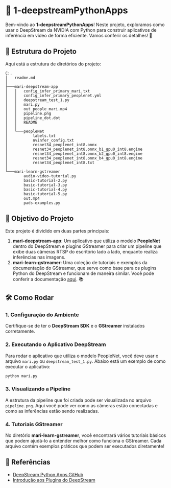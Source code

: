 # 🌟 1-deepstreamPythonApps

Bem-vindo ao **1-deepstreamPythonApps**! Neste projeto, exploramos como usar o DeepStream da NVIDIA com Python para construir aplicativos de inferência em vídeo de forma eficiente. Vamos conferir os detalhes! 🎉

## 📁 Estrutura do Projeto

Aqui está a estrutura de diretórios do projeto:

```
C:.
│   readme.md
│
├───mari-deepstream-app
│   │   config_infer_primary_mari.txt
│   │   config_infer_primary_peoplenet.yml
│   │   deepstream_test_1.py
│   │   mari.py
│   │   out_people_mari.mp4
│   │   pipeline.png
│   │   pipeline_dot.dot
│   │   README
│   │
│   └───peopleNet
│           labels.txt
│           nvinfer_config.txt
│           resnet34_peoplenet_int8.onnx
│           resnet34_peoplenet_int8.onnx_b1_gpu0_int8.engine
│           resnet34_peoplenet_int8.onnx_b2_gpu0_int8.engine
│           resnet34_peoplenet_int8.onnx_b4_gpu0_int8.engine
│           resnet34_peoplenet_int8.txt
│
└───mari-learn-gstreamer
        audio-video-tutorial.py
        basic-tutorial-2.py
        basic-tutorial-3.py
        basic-tutorial-4.py
        basic-tutorial-5.py
        out.mp4
        pads-examples.py
```

## 🎯 Objetivo do Projeto

Este projeto é dividido em duas partes principais:

1. **mari-deepstream-app**: Um aplicativo que utiliza o modelo **PeopleNet** dentro do DeepStream e plugins GStreamer para criar um pipeline que exibe duas câmeras RTSP do escritório lado a lado, enquanto realiza inferências nas imagens.
2. **mari-learn-gstreamer**: Uma coleção de tutoriais e exemplos da documentação do GStreamer, que serve como base para os plugins Python do DeepStream e funcionam de maneira similar. Você pode conferir a documentação [aqui](https://gstreamer.freedesktop.org/documentation/tutorials/basic/index.html?gi-language=python). 📚

## 🛠️ Como Rodar

### 1. **Configuração do Ambiente**

Certifique-se de ter o **DeepStream SDK** e o **GStreamer** instalados corretamente. 

### 2. **Executando o Aplicativo DeepStream**

Para rodar o aplicativo que utiliza o modelo PeopleNet, você deve usar o arquivo `mari.py` ou `deepstream_test_1.py`. Abaixo está um exemplo de como executar o aplicativo:

```bash
python mari.py
```

### 3. **Visualizando a Pipeline**

A estrutura da pipeline que foi criada pode ser visualizada no arquivo `pipeline.png`. Aqui você pode ver como as câmeras estão conectadas e como as inferências estão sendo realizadas.

### 4. **Tutoriais GStreamer**

No diretório **mari-learn-gstreamer**, você encontrará vários tutoriais básicos que podem ajudá-lo a entender melhor como funciona o GStreamer. Cada arquivo contém exemplos práticos que podem ser executados diretamente!

## 🔗 Referências

- [DeepStream Python Apps GitHub](https://github.com/NVIDIA-AI-IOT/deepstream_python_apps)
- [Introdução aos Plugins do DeepStream](https://docs.nvidia.com/metropolis/deepstream/dev-guide/text/DS_plugin_Intro.html)

